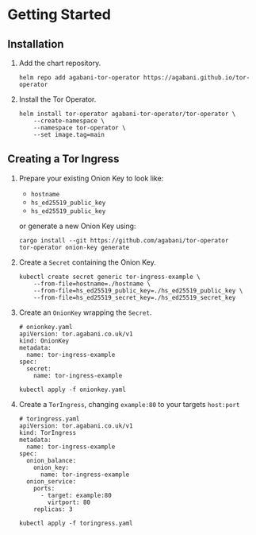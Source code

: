 # Getting Started

## Installation

1.  Add the chart repository.

        helm repo add agabani-tor-operator https://agabani.github.io/tor-operator

2.  Install the Tor Operator.

        helm install tor-operator agabani-tor-operator/tor-operator \
            --create-namespace \
            --namespace tor-operator \
            --set image.tag=main

## Creating a Tor Ingress

1.  Prepare your existing Onion Key to look like:

    - `hostname`
    - `hs_ed25519_public_key`
    - `hs_ed25519_public_key`

    or generate a new Onion Key using:

        cargo install --git https://github.com/agabani/tor-operator
        tor-operator onion-key generate

1.  Create a `Secret` containing the Onion Key.

        kubectl create secret generic tor-ingress-example \
            --from-file=hostname=./hostname \
            --from-file=hs_ed25519_public_key=./hs_ed25519_public_key \
            --from-file=hs_ed25519_secret_key=./hs_ed25519_secret_key

1.  Create an `OnionKey` wrapping the `Secret`.

        # onionkey.yaml
        apiVersion: tor.agabani.co.uk/v1
        kind: OnionKey
        metadata:
          name: tor-ingress-example
        spec:
          secret:
            name: tor-ingress-example

    `kubectl apply -f onionkey.yaml`

1.  Create a `TorIngress`, changing `example:80` to your targets `host:port`

        # toringress.yaml
        apiVersion: tor.agabani.co.uk/v1
        kind: TorIngress
        metadata:
          name: tor-ingress-example
        spec:
          onion_balance:
            onion_key:
              name: tor-ingress-example
          onion_service:
            ports:
              - target: example:80
                virtport: 80
            replicas: 3

    `kubectl apply -f toringress.yaml`
